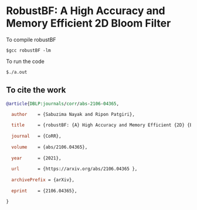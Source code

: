 # RobustBF: A High Accuracy and Memory Efficient 2D Bloom Filter

To compile robustBF

```$gcc robustBF -lm```

To run the code

```$./a.out```

## To cite the work
```bibtex
@article{DBLP:journals/corr/abs-2106-04365,

  author    = {Sabuzima Nayak and Ripon Patgiri},
  
  title     = {robustBF: {A} High Accuracy and Memory Efficient {2D} {Bloom Filter}},
  
  journal   = {CoRR},
  
  volume    = {abs/2106.04365},
  
  year      = {2021},
  
  url       = {https://arxiv.org/abs/2106.04365 },
  
  archivePrefix = {arXiv},
  
  eprint    = {2106.04365},

}
```
